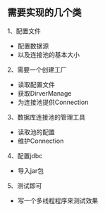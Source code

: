 ## 需要实现的几个类
1、配置文件
- 配置数据源
- 以及连接池的基本大小

2、需要一个创建工厂
- 读取配置文件
- 获取DirverManage
- 为连接池提供Connection

3、数据库连接池的管理工具
- 读取池的配置
- 维护Connection

4、配置jdbc
- 导入jar包

5、测试即可
- 写一个多线程程序来测试效果
